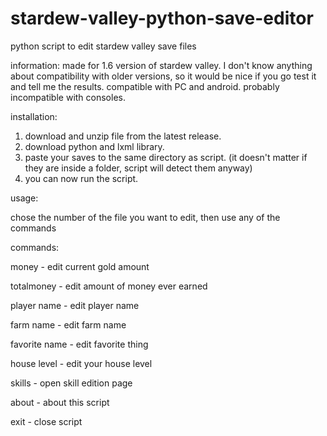 # stardew-valley-python-save-editor
python script to edit stardew valley save files

information:
made for 1.6 version of stardew valley. I don't know anything about compatibility with older versions, so it would be nice if you go test it and tell me the results.
compatible with PC and android. probably incompatible with consoles. 

installation:
1. download and unzip file from the latest release.
2. download python and lxml library.
3. paste your saves to the same directory as script. (it doesn't matter if they are inside a folder, script will detect them anyway)
4. you can now run the script.

usage:

chose the number of the file you want to edit, then use any of the commands

commands:

money - edit current gold amount

totalmoney - edit amount of money ever earned

player name - edit player name

farm name - edit farm name

favorite name - edit favorite thing

house level - edit your house level

skills - open skill edition page

about - about this script

exit - close script
